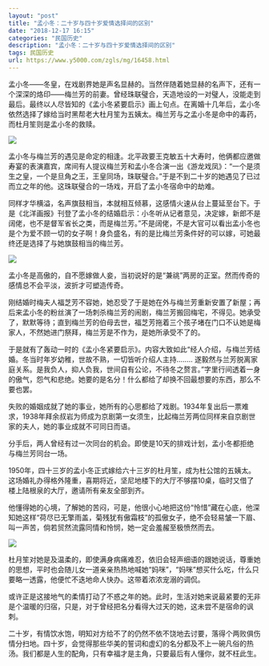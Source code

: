 ```yaml
---
layout: "post"
title: "孟小冬：二十岁与四十岁爱情选择间的区别"
date: "2018-12-17 16:15"
categories: "民国历史"
description: "孟小冬：二十岁与四十岁爱情选择间的区别"
tags: 民国历史
url: https://www.y5000.com/zgls/mg/16458.html
---
```






孟小冬——冬皇，在戏剧界她是声名显赫的。当然伴随着她显赫的名声下，还有一个深深的烙印——梅兰芳的前妻。曾经珠联璧合，天造地设的一对璧人，没能走到最后。最终以人尽皆知的《孟小冬紧要启示》画上句点。在离婚十几年后，孟小冬依然选择了嫁给当时黑帮老大杜月笙为五姨太。梅兰芳与之孟小冬是命中的毒药，而杜月笙则是孟小冬的救赎。

![](https://img.y5000.com/uploads/allimg/170309/142SH518-0.jpg)

孟小冬与梅兰芳的遇见是命定的相逢。北平政要王克敏五十大寿时，他俩都应邀做寿宴的表演嘉宾，席间有人提议梅兰芳和孟小冬合演一出《游龙戏凤》：“一个是须生之皇，一个是旦角之王，王皇同场，珠联璧合。”于是不到二十岁的她遇见了已过而立之年的他。这珠联璧合的一场戏，开启了孟小冬宿命中的劫难。

同样才华横溢，名声旗鼓相当，本就相互倾慕，这感情火速从台上蔓延至台下。于是《北洋画报》刊登了孟小冬的结婚启示：小冬听从记者意见，决定嫁，新郎不是阔佬，也不是督军省长之类，而是梅兰芳。”不是阔佬，不是大官可以看出孟小冬也是个为爱不顾一切的女子啊！身负盛名，有的是比梅兰芳条件好的可以嫁，可她最终还是选择了与她旗鼓相当的梅兰芳。

![](https://img.y5000.com/uploads/allimg/170309/142SLV6-1.jpg)

孟小冬是高傲的，自不愿嫁做人妾，当初说好的是“兼祧”两房的正室。然而传奇的感情总不会平淡，波折才可塑造传奇。

刚结婚时梅夫人福芝芳不容她，她忍受了于是她在外与梅兰芳重新安置了新屋；再后来孟小冬的粉丝演了一场刺杀梅兰芳的闹剧，梅兰芳搬回梅宅，不得见。她承受了，默默等待；直到梅兰芳的伯母去世，福芝芳拖着三个孩子堵在门口不认她是梅家人，不然她进门祭拜，梅兰芳是不作为，是她所承受不了的。

于是就有了轰动一时的《孟小冬紧要启示》。内容大致如此“经人介绍，与梅兰芳结婚。冬当时年岁幼稚，世故不熟，一切皆听介绍人主持……..
遂毅然与兰芳脱离家庭关系。是我负人，抑人负我，世间自有公论，不待冬之赘言。”字里行间透着一身的傲气，怨气和悲绝。她要的是名分！什么都给了却换不回最想要的东西，那么不要也罢。

失败的婚姻成就了她的事业，她所有的心思都给了戏剧。1934年复出后一票难求，1938年拜余叔岩为师成为京剧第一女须生，比起梅兰芳两位同样来自京剧世家的夫人，她的事业成就不可同日而语。

分手后，两人曾经有过一次同台的机会。即使是10天的排戏计划，孟小冬都拒绝与梅兰芳同台一场。

1950年，四十三岁的孟小冬正式嫁给六十三岁的杜月笙，成为杜公馆的五姨太。这场婚礼办得格外隆重，喜期将近，坚尼地楼下的大厅不够摆10桌，临时又借了楼上陆根泉的大厅，邀请所有亲友全部到齐。

他懂得她的心境，了解她的苦闷，可是，他很小心地把这份“怜惜”藏在心底，他深知她这样“荷尽已无擎雨盖，菊残犹有傲霜枝”的孤傲女子，绝不会轻易皱一下眉、叫一声苦，倘若贸然流露同情和怜悯，她一定会羞赧至极愤然而去。

![](https://img.y5000.com/uploads/allimg/170309/142SM029-2.jpg)

杜月笙对她是及温柔的，即使满身病痛难忍，依旧会轻声细语的跟她说话，尊重她的思想，平时也会随儿女一道亲亲热热地喊她“妈咪”，“妈咪”想买什么吃，什么只要略一透露，他便忙不迭地命人快办。这带着浓浓宠溺的调侃。

或许正是这接地气的柔情打动了不惑之年的她。此时，生活对她来说最紧要的无非是个温暖的归宿，只是，对于曾经把名分看得大过天的她，这未尝不是宿命的讽刺。

二十岁，有情饮水饱，明知对方给不了的仍然不依不饶地去讨要，落得个两败俱伤情分扫地。四十岁，会觉得那些华美的誓词和虚幻的名分都及不上一碗凡俗的热汤。我们都是人生的配角，只有幸福才是主角，只要最后有人懂你，就不枉此生。
